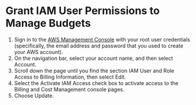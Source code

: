 # Grant IAM User Permissions to Manage Budgets

1. Sign in to the [AWS Management Console](https://aws.amazon.com/console/) with your root user credentials (specifically, the email address and password that you used to create your AWS account).
1. On the navigation bar, select your account name, and then select Account.
1. Scroll down the page until you find the section IAM User and Role Access to Billing Information, then select Edit.
1. Select the Activate IAM Access check box to activate access to the Billing and Cost Management console pages.
1. Choose Update.